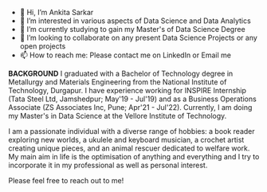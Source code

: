 - 👋 Hi, I’m Ankita Sarkar
- 👀 I’m interested in various aspects of Data Science and Data Analytics 
- 🌱 I’m currently studying to gain my Master's of Data Science Degree
- 💞️ I’m looking to collaborate on any present Data Science Projects or any open projects
- 📫 How to reach me: Please contact me on LinkedIn or Email me

 **BACKGROUND**
I graduated with a Bachelor of Technology degree in Metallurgy and Materials Engineering from the National Institute of Technology, Durgapur. I have experience working for INSPIRE Internship (Tata Steel Ltd, Jamshedpur; May'19 - Jul'19) and as a Business Operations Associate (ZS Associates Inc, Pune; Apr'21 - Jul'22). Currently, I am doing my Master's in Data Science at the Vellore Institute of Technology.

I am a passionate individual with a diverse range of hobbies: a book reader exploring new worlds, a ukulele and keyboard musician, a crochet artist creating unique pieces, and an animal rescuer dedicated to welfare work. My main aim in life is the optimisation of anything and everything and I try to incorporate it in my professional as well as personal interest. 

Please feel free to reach out to me!


<!---
AnkitaSarkar98/AnkitaSarkar98 is a ✨ special ✨ repository because its `README.md` (this file) appears on your GitHub profile.
You can click the Preview link to take a look at your changes.
--->
